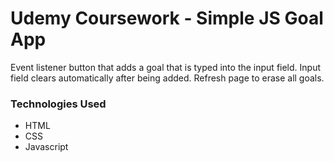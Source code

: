# Udemy Coursework - Simple JS Goal App
Event listener button that adds a goal that is typed into the input field. Input field clears automatically after being added. Refresh page to erase all goals.

### Technologies Used
- HTML
- CSS
- Javascript